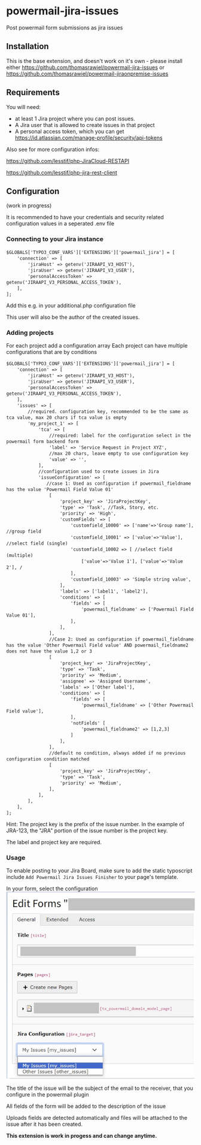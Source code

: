 # powermail-jira-issues
Post powermail form submissions as jira issues

## Installation
This is the base extension, and doesn't work on it's own - please install either https://github.com/thomasrawiel/powermail-jira-issues or https://github.com/thomasrawiel/powermail-jiraonpremise-issues

## Requirements

You will need:
- at least 1 Jira project where you can post issues.
- A Jira user that is allowed to create issues in that project
- A personal access token, which you can get https://id.atlassian.com/manage-profile/security/api-tokens

Also see for more configuration infos:

https://github.com/lesstif/php-JiraCloud-RESTAPI

https://github.com/lesstif/php-jira-rest-client


## Configuration
(work in progress)

It is recommended to have your credentials and security related configuration values in a seperated .env file
### Connecting to your Jira instance

```
$GLOBALS['TYPO3_CONF_VARS']['EXTENSIONS']['powermail_jira'] = [
    'connection' => [
        'jiraHost' => getenv('JIRAAPI_V3_HOST'),
        'jiraUser' => getenv('JIRAAPI_V3_USER'),
        'personalAccessToken' => getenv('JIRAAPI_V3_PERSONAL_ACCESS_TOKEN'),
    ],
];
```
Add this e.g. in your additional.php configuration file

This user will also be the author of the created issues.

### Adding projects

For each project add a configuration array
Each project can have multiple configurations that are by conditions

```
$GLOBALS['TYPO3_CONF_VARS']['EXTENSIONS']['powermail_jira'] = [
    'connection' => [
        'jiraHost' => getenv('JIRAAPI_V3_HOST'),
        'jiraUser' => getenv('JIRAAPI_V3_USER'),
        'personalAccessToken' => getenv('JIRAAPI_V3_PERSONAL_ACCESS_TOKEN'),
    ],
    'issues' => [
        //required. configuration key, recommended to be the same as tca value, max 20 chars if tca value is empty
        'my_project_1' => [
            'tca' => [
                //required: label for the configuration select in the powermail form backend form
                'label' => 'Service Request in Project XYZ',
                //max 20 chars, leave empty to use configuration key
                'value' => '',
            ],
            //configuration used to create issues in Jira
            'issueConfiguration' => [
               //case 1: Used as configuration if powermail_fieldname has the value 'Powermail Field Value 01'
                [
                    'project_key' => 'JiraProjectKey',
                    'type' => 'Task', //Task, Story, etc.
                    'priority' => 'High',
                    'customFields' => [
                        'customfield_10000' => ['name'=>'Group name'], //group field
                        'customfield_10001' => ['value'=>'Value'], //select field (single)
                        'customfield_10002 => [ //select field (multiple)
                            ['value'=>'Value 1'], ['value'=>'Value 2'], /
                        ],
                        'customfield_10003' => 'Simple string value',
                    ],
                    'labels' => ['label1', 'label2'],
                    'conditions' => [
                        'fields' => [
                            'powermail_fieldname' => ['Powermail Field Value 01'],
                        ],
                    ],
                ],
                //Case 2: Used as configuration if powermail_fieldname has the value 'Other Powermail Field value' AND powermail_fieldname2 does not have the value 1,2 or 3
                [
                    'project_key' => 'JiraProjectKey',
                    'type' => 'Task',
                    'priority' => 'Medium',
                    'assignee' => 'Assigned Username',
                    'labels' => ['Other label'],
                    'conditions' => [
                        'fields' => [
                            'powermail_fieldname' => ['Other Powermail Field value'],
                        ],
                        'notFields' [
                            'powermail_fieldname2' => [1,2,3]
                        ]
                    ],
                ],
                //default no condition, always added if no previous configuration condition matched
                [
                    'project_key' => 'JiraProjectKey',
                    'type' => 'Task',
                    'priority' => 'Medium',
                ],
            ],
        ],
    ],
];
```
Hint: The project key is the prefix of the issue number.  In the example of JRA-123, the "JRA" portion of the issue number is the project key.

The label and project key are required.




### Usage

To enable posting to your Jira Board, make sure to add the static typoscript include `Add Powermail Jira Issues Finisher` to your page's template.

In your form, select the configuration
![Screenshot of the resulting selection in the powermail form](Documentation%2FImages%2FForm.jpg)


The title of the issue will be the subject of the email to the receiver, that you configure in the powermail plugin

All fields of the form will be added to the description of the issue

Uploads fields are detected automatically and files will be attached to the issue after it has been created.



**This extension is work in progess and can change anytime.**
